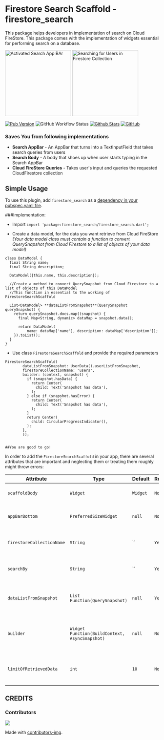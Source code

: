 # Firestore Search Scaffold - firestore_search

This package helps developers in implementation of search on Cloud FireStore. This package comes with the implementation of widgets essential  for  performing search on a database.


<p>
  <img width="216px" alt="Activated Search App BAr" src="https://raw.githubusercontent.com/asadamatic/firestore_search/master/assets/searchbar.gif"/>

  <img width="216px" alt="Searching for Users in Firestore Collection" src="https://raw.githubusercontent.com/asadamatic/firestore_search/master/assets/usersearch.gif"/>
</p>

[![Pub Version](https://img.shields.io/pub/v/firestore_search?logo=flutter&style=for-the-badge)](https://pub.dev/packages/firestore_search)
![GitHub Workflow Status](https://img.shields.io/github/workflow/status/asadamatic/firestore_search/pub_publish?logo=github&style=for-the-badge)
[![Github Stars](https://img.shields.io/github/stars/asadamatic/firestore_search?logo=github&style=for-the-badge)](https://github.com/asadamatic/firestore_search)
[![GitHub](https://img.shields.io/github/license/asadamatic/firestore_search?logo=open+source+initiative&style=for-the-badge)](https://github.com/asadamatic/firestore_search/blob/master/LICENSE)
<!-- [![Awesome Flutter](https://img.shields.io/badge/Awesome-Flutter-FC60A8?logo=awesome-lists&style=for-the-badge)](https://github.com/Solido/awesome-flutter#widgets) -->

### Saves You from following implementations

* **Search AppBar** - An AppBar that turns into a TextInputField that takes search queries from users
* **Search Body** - A body that shoes up when user starts typing in the Search AppBar
* **Cloud FireStore Queries** - Takes user's input and queries the requested CloudFirestore collection


## Simple Usage
To use this plugin, add `firestore_search` as a
[dependency in your pubspec.yaml file](https://pub.dev/packages/firestore_search/install).


###Implementation:

* Import `import 'package:firestore_search/firestore_search.dart';`

* Create a data model, for the data you want retrieve from Cloud FireStore _(Your data model class must contain a function to convert QuerySnapshot from Cloud Firestore to a list of objects of your data model)_

```
class DataModel {
  final String name;
  final String description;

  DataModel({this.name, this.description});

  //Create a method to convert QuerySnapshot from Cloud Firestore to a list of objects of this DataModel
  //This function in essential to the working of FirestoreSearchScaffold

  List<DataModel> **dataListFromSnapshot**(QuerySnapshot querySnapshot) {
    return querySnapshot.docs.map((snapshot) {
      final Map<String, dynamic> dataMap = snapshot.data();

      return DataModel(
          name: dataMap['name'], description: dataMap['description']);
    }).toList();
  }
}
```

* Use class `FirestoreSearchScaffold` and provide the required parameters

```
FirestoreSearchScaffold(
        dataListFromSnapshot: UserData().userListFromSnapshot,
        firestoreCollectionName: 'users',
        builder: (context, snapshot) {
          if (snapshot.hasData) {
            return Center(
              child: Text('Snapshot has data'),
            );
          } else if (snapshot.hasError) {
            return Center(
              child: Text('Snapshot has data'),
            );
          }
          return Center(
            child: CircularProgressIndicator(),
          );
        },
        ));
```

                                                                                      ##You are good to go!

In order to add the `FirestoreSearchScaffold` in your app, there are several attributes that are important and neglecting them  or treating them roughly might throw errors:

| Attribute | Type  | Default | Required | Description |
|-----------|-------|---------|-------------|----------|
| `scaffoldBody` | `Widget` | `Widget` | `No` | This widget will appear in the body of Scaffold. |
| `appBarBottom` | `PreferredSizeWidget` | `null`  | `No` | This widget will appear at the bottom of Search AppBar. |
| `firestoreCollectionName` | `String` | `` | `Yes` | Determines the Cloud Firestore collection You want to search in. |
| `searchBy` | `String` | `` | `Yes` | Key for the firestore_collection value you want to search by. |
| `dataListFromSnapshot` | `List Function(QuerySnapshot)` | `null` | `Yes` | This function converts QuerySnapshot to A List of required data. |
| `builder` | `Widget Function(BuildContext, AsyncSnapshot)` | `null` | `No` | This is the builder function of StreamBuilder used by this widget to show search results. |
| `limitOfRetrievedData` | `int` | `10` | `No` | Determines the number of documents returned by the search query. |

## CREDITS
### Contributors
<a href="https://github.com/asadamatic/firestore_search/graphs/contributors">
  <img src="https://contributors-img.firebaseapp.com/image?repo=asadamatic/firestore_search" />
</a>

Made with [contributors-img](https://contributors-img.firebaseapp.com).
